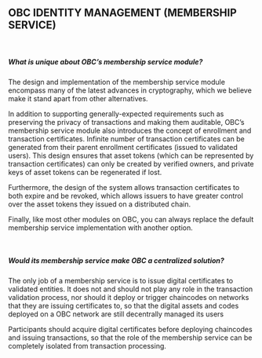 ## OBC IDENTITY MANAGEMENT (MEMBERSHIP SERVICE)
&nbsp;
##### What is unique about OBC’s membership service module?
The design and implementation of the membership service module encompass many of the latest advances in cryptography, which we believe make it stand apart from other alternatives.

In addition to supporting generally-expected requirements such as preserving the privacy of transactions and making them auditable, OBC’s membership service module also introduces the concept of enrollment and transaction certificates. Infinite number of transaction certificates can be generated from their parent enrollment certificates (issued to validated users). This design ensures that asset tokens (which can be represented by transaction certificates) can only be created by verified owners, and private keys of asset tokens can be regenerated if lost. 

Furthermore, the design of the system allows transaction certificates to both expire and be revoked, which allows issuers to have greater control over the asset tokens they issued on a distributed chain.

Finally, like most other modules on OBC, you can always replace the default membership service implementation with another option.


&nbsp;
##### Would its membership service make OBC a centralized solution?
The only job of a membership service is to issue digital certificates to validated entities. It does not and should not play any role in the transaction validation process, nor should it deploy or trigger chaincodes on networks that they are issuing certificates to, so that the digital assets and codes deployed on a OBC network are still decentrally managed its users

Participants should acquire digital certificates before deploying chaincodes and issuing transactions, so that the role of the membership service can be completely isolated from transaction processing. 

